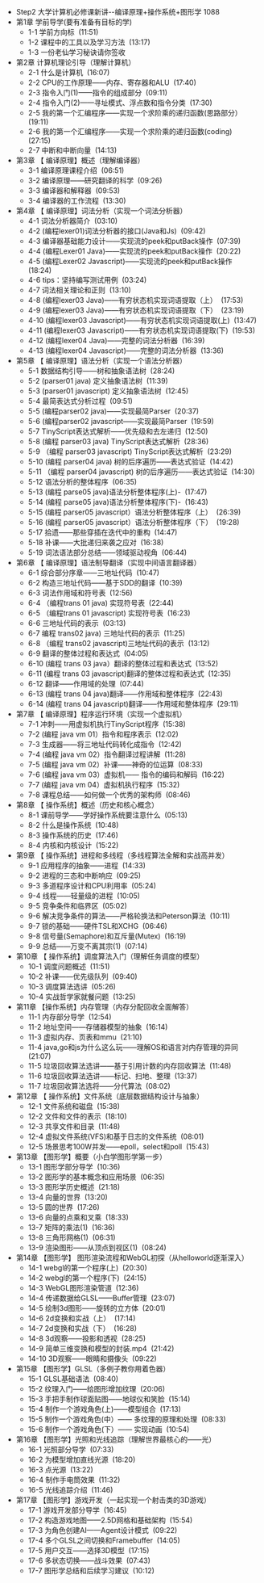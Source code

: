 - Step2 大学计算机必修课新讲--编译原理+操作系统+图形学 1088
- 第1章 学前导学(要有准备有目标的学)
	- 1-1 学前方向标  (11:51)
	- 1-2 课程中的工具以及学习方法  (13:17)
	- 1-3 一份老仙学习秘诀请你签收
- 第2章 计算机理论引导（理解计算机）
	- 2-1 什么是计算机  (16:07)
	- 2-2 CPU的工作原理——内存、寄存器和ALU  (17:40)
	- 2-3 指令入门(1)——指令的组成部分  (09:11)
	- 2-4 指令入门(2)——寻址模式、浮点数和指令分类  (17:30)
	- 2-5 我的第一个汇编程序——实现一个求阶乘的递归函数(思路部分）  (19:11)
	- 2-6 我的第一个汇编程序——实现一个求阶乘的递归函数(coding)  (27:15)
	- 2-7 中断和中断向量  (14:13)
- 第3章 【 编译原理】概述（理解编译器）
	- 3-1 编译原理课程介绍  (06:51)
	- 3-2 编译原理——研究翻译的科学  (09:26)
	- 3-3 编译器和解释器  (09:53)
	- 3-4 编译器的工作流程  (13:30)
- 第4章 【 编译原理】词法分析（实现一个词法分析器）
	- 4-1 词法分析器简介  (03:10)
	- 4-2 (编程lexer01)词法分析器的接口(Java和Js)  (09:42)
	- 4-3 编译器基础能力设计——实现流的peek和putBack操作  (07:39)
	- 4-4 (编程Lexer01 Java)——实现流的peek和putBack操作  (20:22)
	- 4-5 (编程Lexer02 Javascript)——实现流的peek和putBack操作  (18:24)
	- 4-6 tips：坚持编写测试用例  (03:24)
	- 4-7 词法相关理论和正则  (13:10)
	- 4-8 (编程lexer03 Java)——有穷状态机实现词语提取（上）  (17:53)
	- 4-9 (编程lexer03 Java)——有穷状态机实现词语提取（下）  (23:19)
	- 4-10 (编程lexer03 Javascript)——有穷状态机实现词语提取(上)  (13:47)
	- 4-11 (编程lexer03 Javascript)——有穷状态机实现词语提取(下)  (19:53)
	- 4-12 (编程lexer04 Java)——完整的词法分析器  (16:39)
	- 4-13 (编程lexer04 Javascript)——完整的词法分析器  (13:36)
- 第5章 【 编译原理】语法分析（实现一个语法分析器）
	- 5-1 数据结构引导——树和抽象语法树  (28:24)
	- 5-2 (parser01 java) 定义抽象语法树  (11:39)
	- 5-3 (parser01 javascript) 定义抽象语法树  (12:45)
	- 5-4 最简表达式分析过程  (09:51)
	- 5-5 (编程parser02 java)——实现最简Parser  (20:37)
	- 5-6 (编程parser02 javascript——实现最简Parser  (19:59)
	- 5-7 TinyScript表达式解析——优先级和去左递归  (12:50)
	- 5-8 (编程 parser03 java) TinyScript表达式解析  (28:36)
	- 5-9 （编程 parser03 javascript) TinyScript表达式解析  (23:29)
	- 5-10 (编程 parser04 java) 树的后序遍历——表达式验证  (14:42)
	- 5-11 （编程 parser04 javascript) 树的后序遍历——表达式验证  (14:30)
	- 5-12 语法分析的整体程序  (06:35)
	- 5-13 (编程 parse05 java)语法分析整体程序(上)-  (17:47)
	- 5-14 (编程 parse05 java)语法分析整体程序(下)-  (16:43)
	- 5-15 (编程 parser05 javascript）语法分析整体程序（上）  (26:39)
	- 5-16 (编程 parser05 javascript）语法分析整体程序（下）  (19:28)
	- 5-17 拾遗——那些穿插在迭代中的重构  (14:47)
	- 5-18 补课——大批递归来袭之应对  (16:38)
	- 5-19 词法语法部分总结——领域驱动视角  (06:44)
- 第6章 【 编译原理】语法制导翻译（实现中间语言翻译器）
	- 6-1 综合部分序章——三地址代码  (10:47)
	- 6-2 构造三地址代码——基于SDD的翻译  (10:39)
	- 6-3 词法作用域和符号表  (12:56)
	- 6-4 （编程trans 01 java) 实现符号表  (22:44)
	- 6-5 （编程trans 01 javascript) 实现符号表  (16:23)
	- 6-6 三地址代码的表示  (03:13)
	- 6-7 编程 trans02 java) 三地址代码的表示  (11:25)
	- 6-8 （编程 trans02 javascript)三地址代码的表示  (13:12)
	- 6-9 翻译的整体过程和表达式  (04:05)
	- 6-10 (编程 trans 03 java）翻译的整体过程和表达式  (13:52)
	- 6-11 (编程 trans 03 javascript)翻译的整体过程和表达式  (12:35)
	- 6-12 翻译——作用域的处理  (07:44)
	- 6-13 (编程 trans 04 java)翻译——作用域和整体程序  (22:43)
	- 6-14 (编程 trans 04 javascript)翻译——作用域和整体程序  (29:11)
- 第7章 【 编译原理】程序运行环境（实现一个虚拟机）
	- 7-1 冲刺——用虚拟机执行TinyScript程序  (15:38)
	- 7-2 (编程 java vm 01）指令和程序表示  (12:02)
	- 7-3 生成器——将三地址代码转化成指令  (12:42)
	- 7-4 (编程 java vm 02）指令翻译过程讲解  (11:28)
	- 7-5 (编程 java vm 02）补课——神奇的位运算  (08:33)
	- 7-6 (编程 java vm 03）虚拟机—— 指令的编码和解码  (16:22)
	- 7-7 (编程 java vm 04）虚拟机执行程序  (15:32)
	- 7-8 课程总结——如何做一个优秀的架构师  (08:46)
- 第8章 【 操作系统】概述（历史和核心概念）
	- 8-1 课前导学——学好操作系统要注意什么  (05:13)
	- 8-2 什么是操作系统  (10:48)
	- 8-3 操作系统的历史  (17:46)
	- 8-4 内核和内核设计  (15:22)
- 第9章 【 操作系统】进程和多线程（多线程算法全解和实战高并发）
	- 9-1 应用程序的抽象——进程  (14:33)
	- 9-2 进程的三态和中断响应  (09:25)
	- 9-3 多道程序设计和CPU利用率  (05:24)
	- 9-4 线程——轻量级的进程  (10:05)
	- 9-5 竞争条件和临界区  (05:02)
	- 9-6 解决竞争条件的算法——严格轮换法和Peterson算法  (10:11)
	- 9-7 锁的基础——硬件TSL和XCHG  (06:46)
	- 9-8 信号量(Semaphore)和互斥量(Mutex)  (16:19)
	- 9-9 总结——万变不离其宗(1)  (07:14)
- 第10章 【 操作系统】调度算法入门（理解任务调度的模型）
	- 10-1 调度问题概述  (11:51)
	- 10-2 补课——优先级队列  (09:40)
	- 10-3 调度算法选讲  (05:26)
	- 10-4 实战哲学家就餐问题  (13:25)
- 第11章 【操作系统】内存管理（内存分配回收全面解答）
	- 11-1 内存部分导学  (12:54)
	- 11-2 地址空间——存储器模型的抽象  (16:14)
	- 11-3 虚拟内存、页表和mmu  (21:10)
	- 11-4 java,go和js为什么这么玩——理解OS和语言对内存管理的异同  (21:07)
	- 11-5 垃圾回收算法选讲——基于引用计数的内存回收算法  (11:48)
	- 11-6 垃圾回收算法选讲——标记、扫地、整理  (13:37)
	- 11-7 垃圾回收算法选将——分代算法  (08:02)
- 第12章 【 操作系统】文件系统（底层数据结构设计与抽象）
	- 12-1 文件系统和磁盘  (15:38)
	- 12-2 文件和文件的表示  (18:10)
	- 12-3 共享文件和目录  (11:48)
	- 12-4 虚拟文件系统(VFS)和基于日志的文件系统  (08:01)
	- 12-5 场景思考100W并发——epoll，select和poll  (15:43)
- 第13章 【图形学】概要（小白学图形学第一步）
	- 13-1 图形学部分导学  (10:36)
	- 13-2 图形学的基本概念和应用场景  (06:35)
	- 13-3 图形学历史概述  (21:18)
	- 13-4 向量的世界  (13:20)
	- 13-5 圆的世界  (17:26)
	- 13-6 向量的点乘和叉乘  (18:33)
	- 13-7 矩阵的乘法(1)  (16:36)
	- 13-8 三角形网格(1)  (06:31)
	- 13-9 渲染图形——从顶点到视区(1)  (08:24)
- 第14章 【图形学】 图形渲染流程和WebGL初探（从helloworld逐渐深入）
	- 14-1 webgl的第一个程序(上)  (20:30)
	- 14-2 webgl的第一个程序(下)  (24:15)
	- 14-3 WebGL图形渲染管道  (12:36)
	- 14-4 传递数据给GLSL——Buffer管理  (23:07)
	- 14-5 绘制3d图形——旋转的立方体  (20:01)
	- 14-6 2d变换和实战（上）  (17:14)
	- 14-7 2d变换和实战（下）  (16:28)
	- 14-8 3d观察——投影和透视  (28:25)
	- 14-9 简单三维变换和模型的封装.mp4  (21:42)
	- 14-10 3D观察——眼睛和摄像头  (09:22)
- 第15章 【图形学】GLSL（多例子教你用着色器）
	- 15-1 GLSL基础语法  (08:40)
	- 15-2 纹理入门——给图形增加纹理  (20:06)
	- 15-3 手把手制作球面贴图——地球仪和笑脸  (15:14)
	- 15-4 制作一个游戏角色(上)——模型组合  (17:13)
	- 15-5 制作一个游戏角色(中）—— 多纹理的原理和处理  (08:33)
	- 15-6 制作一个游戏角色(下）—— 实现动画  (10:54)
- 第16章 【图形学】光照和光线追踪（理解世界最核心的——光）
	- 16-1 光照部分导学  (07:33)
	- 16-2 为模型增加直线光源  (18:20)
	- 16-3 点光源  (13:22)
	- 16-4 制作手电筒效果  (11:32)
	- 16-5 光线追踪介绍  (11:46)
- 第17章 【图形学】游戏开发（一起实现一个射击类的3D游戏）
	- 17-1 游戏开发部分导学  (16:45)
	- 17-2 构造游戏地图——2.5D网格和基础架构  (15:54)
	- 17-3 为角色创建AI——Agent设计模式  (09:22)
	- 17-4 多个GLSL之间切换和Framebuffer  (14:05)
	- 17-5 用户交互——选择3D模型  (17:15)
	- 17-6 多状态切换——战斗效果  (07:43)
	- 17-7 图形学总结和后续学习建议  (10:12)